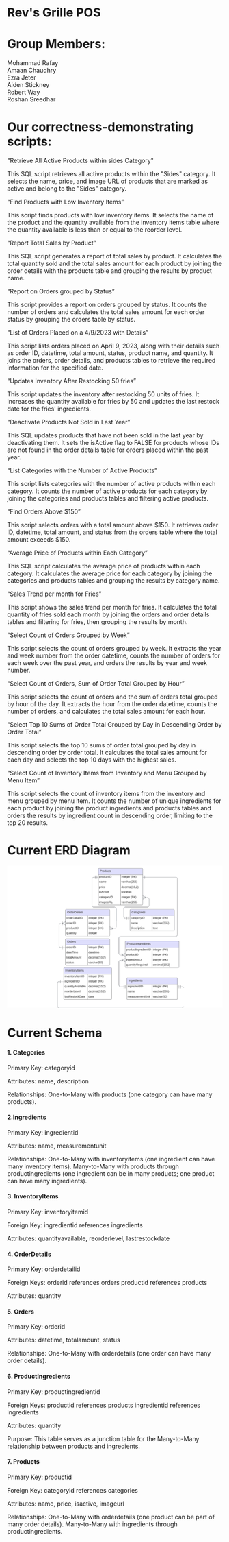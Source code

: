 # Rev's Grille POS

# Group Members:
Mohammad Rafay  
Amaan Chaudhry  
Ezra Jeter  
Aiden Stickney  
Robert Way  
Roshan Sreedhar



# Our correctness-demonstrating scripts:

"Retrieve All Active Products within sides Category"

This SQL script retrieves all active products within the "Sides" category. It selects the name, price, and image URL of products that are marked as active and belong to the "Sides" category.

“Find Products with Low Inventory Items” 

This script finds products with low inventory items. It selects the name of the product and the quantity available from the inventory items table where the quantity available is less than or equal to the reorder level.

“Report Total Sales by Product”

This SQL script generates a report of total sales by product. It calculates the total quantity sold and the total sales amount for each product by joining the order details with the products table and grouping the results by product name.

“Report on Orders grouped by Status”

This script provides a report on orders grouped by status. It counts the number of orders and calculates the total sales amount for each order status by grouping the orders table by status.

“List of Orders Placed on a 4/9/2023 with Details”

This script lists orders placed on April 9, 2023, along with their details such as order ID, datetime, total amount, status, product name, and quantity. It joins the orders, order details, and products tables to retrieve the required information for the specified date.

“Updates Inventory After Restocking 50 fries”

This script updates the inventory after restocking 50 units of fries. It increases the quantity available for fries by 50 and updates the last restock date for the fries' ingredients.

“Deactivate Products Not Sold in Last Year”

This SQL updates products that have not been sold in the last year by deactivating them. It sets the isActive flag to FALSE for products whose IDs are not found in the order details table for orders placed within the past year.

“List Categories with the Number of Active Products”

This script lists categories with the number of active products within each category. It counts the number of active products for each category by joining the categories and products tables and filtering active products.

“Find Orders Above $150”

This script selects orders with a total amount above $150. It retrieves order ID, datetime, total amount, and status from the orders table where the total amount exceeds $150.

“Average Price of Products within Each Category”

This SQL script calculates the average price of products within each category. It calculates the average price for each category by joining the categories and products tables and grouping the results by category name.

“Sales Trend per month for Fries”

This script shows the sales trend per month for fries. It calculates the total quantity of fries sold each month by joining the orders and order details tables and filtering for fries, then grouping the results by month.

“Select Count of Orders Grouped by Week”

This script selects the count of orders grouped by week. It extracts the year and week number from the order datetime, counts the number of orders for each week over the past year, and orders the results by year and week number.

“Select Count of Orders, Sum of Order Total Grouped by Hour”

This script selects the count of orders and the sum of orders total grouped by hour of the day. It extracts the hour from the order datetime, counts the number of orders, and calculates the total sales amount for each hour.

“Select Top 10 Sums of Order Total Grouped by Day in Descending Order by Order Total”

This script selects the top 10 sums of order total grouped by day in descending order by order total. It calculates the total sales amount for each day and selects the top 10 days with the highest sales.

“Select Count of Inventory Items from Inventory and Menu Grouped by Menu Item”

This script selects the count of inventory items from the inventory and menu grouped by menu item. It counts the number of unique ingredients for each product by joining the product ingredients and products tables and orders the results by ingredient count in descending order, limiting to the top 20 results.




# Current ERD Diagram

![Current erd diagram](erd.png)

# Current Schema
#### 1. Categories
  Primary Key: categoryid
  
  Attributes: name, description
  
  Relationships: One-to-Many with products (one category can have many products).
#### 2.Ingredients
  Primary Key: ingredientid
  
  Attributes: name, measurementunit
  
  Relationships:
    One-to-Many with inventoryitems (one ingredient can have many inventory items).
    Many-to-Many with products through productingredients (one ingredient can be in many products; one product can have many ingredients).
#### 3. InventoryItems
  Primary Key: inventoryitemid
  
  Foreign Key: ingredientid references ingredients
  
  Attributes: quantityavailable, reorderlevel, lastrestockdate
#### 4. OrderDetails
  Primary Key: orderdetailid
  
  Foreign Keys:
    orderid references orders
    productid references products
    
  Attributes: quantity
#### 5. Orders
  Primary Key: orderid
  
  Attributes: datetime, totalamount, status
  
  Relationships: One-to-Many with orderdetails (one order can have many order details).
#### 6. ProductIngredients
  Primary Key: productingredientid
  
  Foreign Keys:
    productid references products
    ingredientid references ingredients
    
  Attributes: quantity
  
  Purpose: This table serves as a junction table for the Many-to-Many relationship between products and ingredients.
#### 7. Products
  Primary Key: productid
  
  Foreign Key: categoryid references categories
  
  Attributes: name, price, isactive, imageurl
  
  Relationships:
    One-to-Many with orderdetails (one product can be part of many order details).
    Many-to-Many with ingredients through productingredients.

